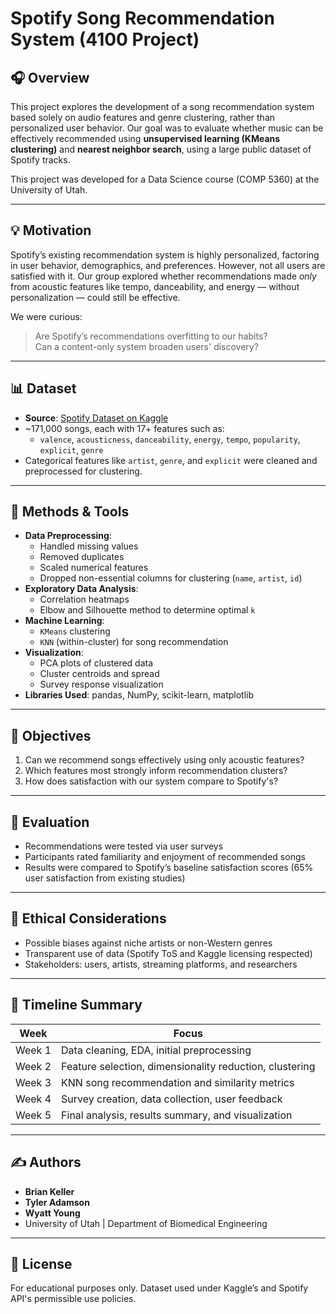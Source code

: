 # Spotify Song Recommendation System (4100 Project)

## 🎧 Overview
This project explores the development of a song recommendation system based solely on audio features and genre clustering, rather than personalized user behavior. Our goal was to evaluate whether music can be effectively recommended using **unsupervised learning (KMeans clustering)** and **nearest neighbor search**, using a large public dataset of Spotify tracks.

This project was developed for a Data Science course (COMP 5360) at the University of Utah.

---

## 💡 Motivation
Spotify’s existing recommendation system is highly personalized, factoring in user behavior, demographics, and preferences. However, not all users are satisfied with it. Our group explored whether recommendations made *only* from acoustic features like tempo, danceability, and energy — without personalization — could still be effective.

We were curious:  
> Are Spotify’s recommendations overfitting to our habits?  
> Can a content-only system broaden users' discovery?

---

## 📊 Dataset
- **Source**: [Spotify Dataset on Kaggle](https://www.kaggle.com/datasets/vatsalmavani/spotify-dataset)  
- ~171,000 songs, each with 17+ features such as:
  - `valence`, `acousticness`, `danceability`, `energy`, `tempo`, `popularity`, `explicit`, `genre`
- Categorical features like `artist`, `genre`, and `explicit` were cleaned and preprocessed for clustering.

---

## 🔧 Methods & Tools
- **Data Preprocessing**:
  - Handled missing values
  - Removed duplicates
  - Scaled numerical features
  - Dropped non-essential columns for clustering (`name`, `artist`, `id`)
- **Exploratory Data Analysis**:
  - Correlation heatmaps
  - Elbow and Silhouette method to determine optimal `k`
- **Machine Learning**:
  - `KMeans` clustering
  - `KNN` (within-cluster) for song recommendation
- **Visualization**:
  - PCA plots of clustered data
  - Cluster centroids and spread
  - Survey response visualization
- **Libraries Used**: pandas, NumPy, scikit-learn, matplotlib

---

## 🎯 Objectives
1. Can we recommend songs effectively using only acoustic features?
2. Which features most strongly inform recommendation clusters?
3. How does satisfaction with our system compare to Spotify's?

---

## 🧪 Evaluation
- Recommendations were tested via user surveys
- Participants rated familiarity and enjoyment of recommended songs
- Results were compared to Spotify’s baseline satisfaction scores (65% user satisfaction from existing studies)

---

## 🔐 Ethical Considerations
- Possible biases against niche artists or non-Western genres
- Transparent use of data (Spotify ToS and Kaggle licensing respected)
- Stakeholders: users, artists, streaming platforms, and researchers

---

## 📅 Timeline Summary
| Week | Focus |
|------|-------|
| Week 1 | Data cleaning, EDA, initial preprocessing |
| Week 2 | Feature selection, dimensionality reduction, clustering |
| Week 3 | KNN song recommendation and similarity metrics |
| Week 4 | Survey creation, data collection, user feedback |
| Week 5 | Final analysis, results summary, and visualization |

---

## ✍️ Authors
- **Brian Keller**
- **Tyler Adamson** 
- **Wyatt Young**
- University of Utah | Department of Biomedical Engineering 

---

## 📌 License
For educational purposes only. Dataset used under Kaggle’s and Spotify API's permissible use policies.
